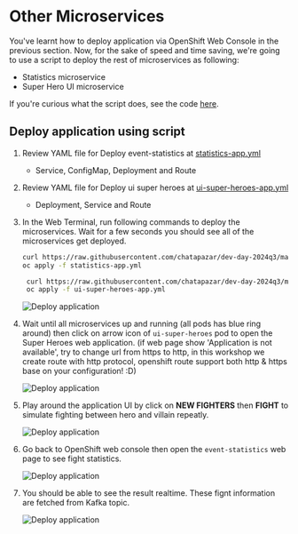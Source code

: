 # Other Microservices

You've learnt how to deploy application via OpenShift Web Console in the previous section. Now, for the sake of speed and time saving, we're going to use a script to deploy the rest of microservices as following:

<!--- Fight microservice-->
- Statistics microservice
- Super Hero UI microservice

If you're curious what the script does, see the code [here](../../script/installation.sh).

## Deploy application using script

<!--
0. Review YAML file for Deploy Fight microservice at [fights-app.yml](https://raw.githubusercontent.com/chatapazar/dev-day-2024q3/main/manifest/super-heroes/fights-app.yml)
   
   - ConfigMap, Secret, Deployment, Service and Route
-->

1. Review YAML file for Deploy event-statistics at [statistics-app.yml](https://raw.githubusercontent.com/chatapazar/dev-day-2024q3/main/manifest/super-heroes/statistics-app.yml)
   
   - Service, ConfigMap, Deployment and Route

2. Review YAML file for Deploy ui super heroes at [ui-super-heroes-app.yml](https://raw.githubusercontent.com/chatapazar/dev-day-2024q3/main/manifest/super-heroes/ui-super-heroes-app.yml)
   
   - Deployment, Service and Route

3. In the Web Terminal, run following commands to deploy the microservices. Wait for a few seconds you should see all of the microservices get deployed.
    <!--
    ```sh
    curl https://raw.githubusercontent.com/chatapazar/dev-day-2024q3/main/manifest/super-heroes/fights-app.yml -o fights-app.yml
    oc apply -f fights-app.yml
    ```
    -->

    ```sh
    curl https://raw.githubusercontent.com/chatapazar/dev-day-2024q3/main/manifest/super-heroes/statistics-app.yml -o statistics-app.yml
    oc apply -f statistics-app.yml
   ```

   ```sh
    curl https://raw.githubusercontent.com/chatapazar/dev-day-2024q3/main/manifest/super-heroes/ui-super-heroes-app.yml -o ui-super-heroes-app.yml
    oc apply -f ui-super-heroes-app.yml
    ```

    ![Deploy application](image/other-microservices/app-deploy-1.png)

4. Wait until all microservices up and running (all pods has blue ring around) then click on arrow icon of `ui-super-heroes` pod to open the Super Heroes web application. (if web page show 'Application is not available', try to change url from https to http, in this workshop we create route with http protocol, openshift route support both http & https base on your configuration! :D)

    ![Deploy application](image/other-microservices/app-deploy-2.png)

5. Play around the application UI by click on **NEW FIGHTERS** then **FIGHT**  to simulate fighting between hero and villain repeatly.

    ![Deploy application](image/other-microservices/app-deploy-3.png)

6. Go back to OpenShift web console then open the `event-statistics` web page to see fight statistics.

    ![Deploy application](image/other-microservices/app-deploy-4.png)

7. You should be able to see the result realtime. These fignt information are fetched from Kafka topic.

    ![Deploy application](image/other-microservices/app-deploy-5.png)
